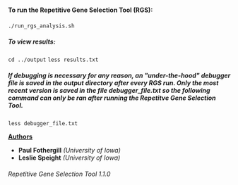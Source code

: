 #### To run the Repetitive Gene Selection Tool (RGS):
```./run_rgs_analysis.sh```
&nbsp;

##### To view results:
```cd ../output```
```less results.txt```
&nbsp;

##### If debugging is necessary for any reason, an "under-the-hood" debugger file is saved in the output directory after every RGS run. Only the most recent version is saved in the file debugger_file.txt so the following command can only be ran **after** running the Repetitve Gene Selection Tool.

```less debugger_file.txt``` 
&nbsp;
&nbsp;
&nbsp;
&nbsp;

<span style="text-decoration: underline">**Authors**</span>
+ **Paul Fothergill** *(University of Iowa)*
+ **Leslie Speight** *(University of Iowa)*

###### *Repetitive Gene Selection Tool 1.1.0*
